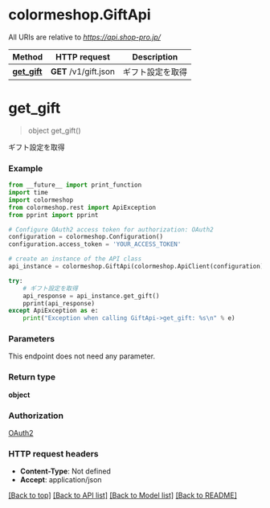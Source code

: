 # colormeshop.GiftApi

All URIs are relative to *https://api.shop-pro.jp/*

Method | HTTP request | Description
------------- | ------------- | -------------
[**get_gift**](GiftApi.md#get_gift) | **GET** /v1/gift.json | ギフト設定を取得


# **get_gift**
> object get_gift()

ギフト設定を取得

### Example
```python
from __future__ import print_function
import time
import colormeshop
from colormeshop.rest import ApiException
from pprint import pprint

# Configure OAuth2 access token for authorization: OAuth2
configuration = colormeshop.Configuration()
configuration.access_token = 'YOUR_ACCESS_TOKEN'

# create an instance of the API class
api_instance = colormeshop.GiftApi(colormeshop.ApiClient(configuration))

try:
    # ギフト設定を取得
    api_response = api_instance.get_gift()
    pprint(api_response)
except ApiException as e:
    print("Exception when calling GiftApi->get_gift: %s\n" % e)
```

### Parameters
This endpoint does not need any parameter.

### Return type

**object**

### Authorization

[OAuth2](../README.md#OAuth2)

### HTTP request headers

 - **Content-Type**: Not defined
 - **Accept**: application/json

[[Back to top]](#) [[Back to API list]](../README.md#documentation-for-api-endpoints) [[Back to Model list]](../README.md#documentation-for-models) [[Back to README]](../README.md)

